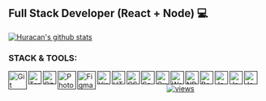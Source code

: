 ## Full Stack Developer (React + Node) :computer:

[![Huracan's github stats](https://github-readme-stats.vercel.app/api?username=huracan22505&theme=tokyonight)](https://github.com/huracan22505)

### STACK & TOOLS:

[<img align="left" alt="Git" width="36px" src="https://raw.githubusercontent.com/huracan22505/huracan22505/main/image/git.png" />]()
[<img align="left" alt="Terminal" width="26px" src="https://raw.githubusercontent.com/huracan22505/huracan22505/main/image/terminal.png" />]()
[<img align="left" alt="GitHub" width="26px" src="https://raw.githubusercontent.com/huracan22505/huracan22505/main/image/github.png" />]()
[<img align="left" alt="Photoshop" width="36px" src="https://raw.githubusercontent.com/huracan22505/huracan22505/main/image/photoshop.png" />]()
[<img align="left" alt="Figma" width="36px" src="https://raw.githubusercontent.com/huracan22505/huracan22505/main/image/figma.png" />]()
[<img align="left" alt="Visual Studio Code" width="26px" src="https://raw.githubusercontent.com/huracan22505/huracan22505/main/image/vscode.png" />]()
[<img align="left" alt="HTML5" width="26px" src="https://raw.githubusercontent.com/huracan22505/huracan22505/main/image/html.png" />]()
[<img align="left" alt="CSS3" width="26px" src="https://raw.githubusercontent.com/huracan22505/huracan22505/main/image/css.png" />]()
[<img align="left" alt="Sass" width="26px" src="https://raw.githubusercontent.com/huracan22505/huracan22505/main/image/sass.png" />]()
[<img align="left" alt="Gulp" width="26px" src="https://raw.githubusercontent.com/huracan22505/huracan22505/main/image/gulp.png" />]()
[<img align="left" alt="Webpack" width="26px" src="https://raw.githubusercontent.com/huracan22505/huracan22505/main/image/webpack.png" />]()
[<img align="left" alt="NPM" width="26px" src="https://raw.githubusercontent.com/huracan22505/huracan22505/main/image/npm.png" />]()
[<img align="left" alt="Bootstrap" width="26px" src="https://raw.githubusercontent.com/huracan22505/huracan22505/main/image/bootstrap.png" />]()
[<img align="left" alt="JavaScript" width="26px" src="https://raw.githubusercontent.com/huracan22505/huracan22505/main/image/js.png" />]()
[<img align="left" alt="JavaScript" width="26px" src="https://raw.githubusercontent.com/huracan22505/huracan22505/main/image/react.png" />]()
[<img align="left" alt="JavaScript" width="26px" src="https://raw.githubusercontent.com/huracan22505/huracan22505/main/image/redux.png" />]()

[<p align="center"> <img src="https://komarev.com/ghpvc/?username=huracan22505&label=Profile%20views&color=blueviolet&style=plastic" alt="views" /> </p>]()
